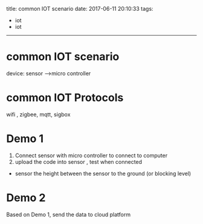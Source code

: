 title: common IOT scenario
date: 2017-06-11 20:10:33
tags:
- iot
- iot
---

# common IOT scenario
device: sensor -->micro controller

# common IOT Protocols

wifi , zigbee, mqtt, sigbox


# Demo 1

1. Connect sensor with micro controller to connect to computer
2. upload the code into sensor , test when connected
 * sensor the height between the sensor to the ground (or blocking level)

 # Demo 2

 Based on Demo 1,  send the data to cloud platform
